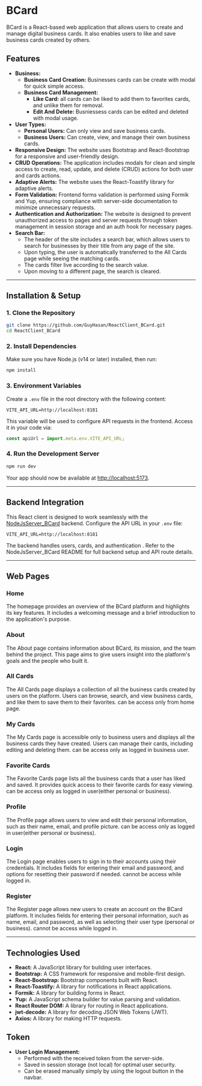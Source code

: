 # BCard

BCard is a React-based web application that allows users to create and manage digital business cards. It also enables users to like and save business cards created by others.

## Features
- **Business:**
  - **Business Card Creation:** Businesses cards can  be create with modal for quick simple access.
  - **Business Card Management:**
    - **Like Card:** all cards can be liked to add them to favorites cards, and unlike them for removal.
    - **Edit And Delete:**   Busniessess cards can be edited and deleted with modal usage.
- **User Types:** 
  - **Personal Users:** Can only view and save business cards.
  - **Business Users:** Can create, view, and manage their own business cards.
- **Responsive Design:** The website uses Bootstrap and React-Bootstrap for a responsive and user-friendly design.
- **CRUD Operations:** The application includes modals for clean and simple access to create, read, update, and delete (CRUD) actions for both user and cards actions.
- **Adaptive Alerts:** The website uses the React-Toastify library for adaptive alerts.
- **Form Validation:** Frontend forms validation is performed using Formik and Yup, ensuring compliance with server-side documentation to minimize unnecessary requests.
- **Authentication and Authorization:** The website is designed to prevent unauthorized access to pages and server requests through token management in session storage and an auth hook for necessary pages.
- **Search Bar:**
  - The header of the site includes a search bar, which allows users to search for businesses by their title from any page of the site.
  - Upon typing, the user is automatically transferred to the All Cards page while seeing the matching cards.
  - The cards filter live according to the search value.
  - Upon moving to a different page, the search is cleared.

---

## Installation & Setup

### 1. Clone the Repository

```bash
git clone https://github.com/GuyHasan/ReactClient_BCard.git
cd ReactClient_BCard
```

### 2. Install Dependencies

Make sure you have Node.js (v14 or later) installed, then run:

```bash
npm install
```

### 3. Environment Variables

Create a `.env` file in the root directory with the following content:

```dotenv
VITE_API_URL=http://localhost:8181
```

This variable will be used to configure API requests in the frontend. Access it in your code via:

```javascript
const apiUrl = import.meta.env.VITE_API_URL;
```

### 4. Run the Development Server

```bash
npm run dev
```

Your app should now be available at [http://localhost:5173](http://localhost:5173).

---

## Backend Integration

This React client is designed to work seamlessly with the [NodeJsServer_BCard](https://github.com/GuyHasan/NodeJsServer_BCard) backend. Configure the API URL in your `.env` file:

```dotenv
VITE_API_URL=http://localhost:8181
```

The backend handles users, cards, and authentication . Refer to the NodeJsServer_BCard README for full backend setup and API route details.

---

## Web Pages

### Home
The homepage provides an overview of the BCard platform and highlights its key features. It includes a welcoming message and a brief introduction to the application's purpose.

### About
The About page contains information about BCard, its mission, and the team behind the project. This page aims to give users insight into the platform's goals and the people who built it.

### All Cards
The All Cards page displays a collection of all the business cards created by users on the platform. Users can browse, search, and view business cards, and like them to save them to their favorites. can be access only from home page.

### My Cards
The My Cards page is accessible only to business users and displays all the business cards they have created. Users can manage their cards, including editing and deleting them. can be access only as logged in business user.

### Favorite Cards
The Favorite Cards page lists all the business cards that a user has liked and saved. It provides quick access to their favorite cards for easy viewing. can be access only as logged in user(either personal or business). 

### Profile
The Profile page allows users to view and edit their personal information, such as their name, email, and profile picture. can be access only as logged in user(either personal or business).  

### Login
The Login page enables users to sign in to their accounts using their credentials. It includes fields for entering their email and password, and options for resetting their password if needed. cannot be access while logged in.

### Register
The Register page allows new users to create an account on the BCard platform. It includes fields for entering their personal information, such as name, email, and password, as well as selecting their user type (personal or business). cannot be access while logged in.

---

## Technologies Used

- **React:** A JavaScript library for building user interfaces.
- **Bootstrap:** A CSS framework for responsive and mobile-first design.
- **React-Bootstrap:** Bootstrap components built with React.
- **React-Toastify:** A library for notifications in React applications.
- **Formik:** A library for building forms in React.
- **Yup:** A JavaScript schema builder for value parsing and validation.
- **React Router DOM:** A library for routing in React applications.
- **jwt-decode:** A library for decoding JSON Web Tokens (JWT).
- **Axios:** A library for making HTTP requests.

## Token
- **User Login Management:** 
  - Performed with the received token from the server-side.
  - Saved in session storage (not local) for optimal user security.
  - Can be erased manually simply by using the logout button in the navbar.


